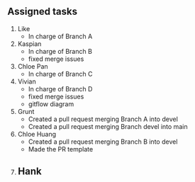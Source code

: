 ## Assigned tasks
1. Like
	- In charge of Branch A
2. Kaspian
	- In charge of Branch B
	- fixed merge issues
3. Chloe Pan
	- In charge of Branch C
4. Vivian
	- In charge of Branch D
 	- fixed merge issues
	- gitflow diagram
5.  Grunt
	- Created a pull request merging Branch A into devel
	- Created a pull request merging Branch devel into main
6. Chloe Huang
	- Created a pull request merging Branch B into devel
	- Made the PR template
7. Hank
	- 
